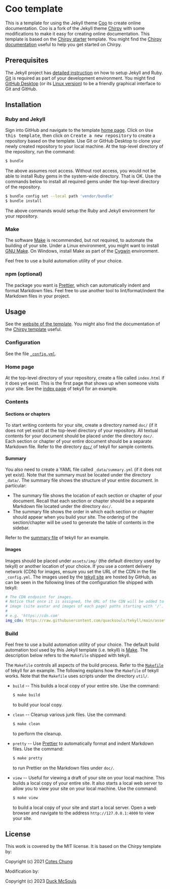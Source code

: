 # Coo template

This is a template for using the Jekyll theme [Coo][coo] to create online
documentation. Coo is a fork of the Jekyll theme [Chirpy][chirpy] with some
modifications to make it easy for creating online documentation. This template
is based on the [Chirpy starter][chirpyStarter] template. You might find the
[Chirpy documentation][chirpyDoc] useful to help you get started on Chirpy.

## Prerequisites

The Jekyll project has [detailed instruction][jekyllInstall] on how to setup
Jekyll and Ruby. [Git][git] is required as part of your development
environment. You might find [GitHub Desktop][githubDesktop] (or its
[Linux version][githubDesktopLinux]) to be a friendly graphical interface to Git
and GitHub.

## Installation

### Ruby and Jekyll

Sign into GitHub and navigate to the template [home page][tekyll]. Click on
<kbd>Use this template</kbd>, then click on <kbd>Create a new repository</kbd>
to create a repository based on the template. Use Git or GitHub Desktop to
clone your newly created repository to your local machine. At the top-level
directory of the repository, run the command:

```sh
$ bundle
```

The above assumes root access. Without root access, you would not be able to
install Ruby gems in the system-wide directory. That is OK. Use the commands
below to install all required gems under the top-level directory of the
repository.

```sh
$ bundle config set --local path 'vendor/bundle'
$ bundle install
```

The above commands would setup the Ruby and Jekyll environment for your
repository.

### Make

The software [Make][make] is recommended, but not required, to automate the
building of your site. Under a Linux environment, you might want to install
[GNU Make][gnuMake]. On Windows, install Make as part of the [Cygwin][cygwin]
environment.

Feel free to use a build automation utility of your choice.

### npm (optional)

The package you want is [Prettier][prettier], which can automatically indent and
format Markdown files. Feel free to use another tool to lint/format/indent the
Markdown files in your project.

## Usage

See the [website of the template][tekyllSite]. You might also find the
documentation of the [Chirpy template][chirpyDoc] useful.

### Configuration

See the file [`_config.yml`][config].

### Home page

At the top-level directory of your repository, create a file called `index.html`
if it does yet exist. This is the first page that shows up when someone visits
your site. See the [index page][tekyllIndex] of tekyll for an example.

### Contents

#### Sections or chapters

To start writing contents for your site, create a directory named `doc/` (if it
does not yet exist) at the top-level directory of your repository. All textual
contents for your document should be placed under the directory `doc/`. Each
section or chapter of your entire document should be a separate Markdown file.
Refer to the directory [`doc/`][tekyllDoc] of tekyll for sample contents.

#### Summary

You also need to create a YAML file called `_data/summary.yml` (if it does not
yet exist). Note that the summary must be located under the directory `_data/`.
The summary file shows the structure of your entire document. In particular:

- The summary file shows the location of each section or chapter of your
  document. Recall that each section or chapter should be a separate Markdown
  file located under the directory `doc/`.
- The summary file shows the order in which each section or chapter should
  appear when you build your site. The ordering of the section/chapter will be
  used to generate the table of contents in the sidebar.

Refer to the [summary file][summary] of tekyll for an example.

#### Images

Images should be placed under `assets/img/` (the default directory used by
tekyll) or another location of your choice. If you use a content delivery
network (CDN) for images, ensure you set the URL of the CDN in the file
`_config.yml`. The images used by the [tekyll site][tekyllSite] are hosted by
GitHub, as can be seen in the following lines of the configuration file shipped
with tekyll:

```yml
# The CDN endpoint for images.
# Notice that once it is assigned, the URL of the CDN will be added to all
# image (site avatar and images of each page) paths starting with '/'.
#
# e.g. 'https://cdn.com'
img_cdn: https://raw.githubusercontent.com/quacksouls/tekyll/main/assets/img/
```

### Build

Feel free to use a build automation utility of your choice. The default build
automation tool used by this Jekyll template (i.e. tekyll) is [Make][make]. The
description below refers to the `Makefile` shipped with tekyll.

The `Makefile` controls all aspects of the build process. Refer to the
[`Makefile`][makefile] of tekyll for an example. The following explains how the
`Makefile` of tekyll works. Note that the `Makefile` uses scripts under the
directory `util/`.

- `build` -- This builds a local copy of your entire site. Use the command:

  ```sh
  $ make build
  ```

  to build your local copy.

- `clean` -- Cleanup various junk files. Use the command:

  ```sh
  $ make clean
  ```

  to perform the cleanup.

- `pretty` -- Use [Prettier][prettier] to automatically format and indent
  Markdown files. Use the command:

  ```sh
  $ make pretty
  ```

  to run Prettier on the Markdown files under `doc/`.

- `view` -- Useful for viewing a draft of your site on your local machine. This
  builds a local copy of your entire site. It also starts a local web server to
  allow you to view your site on your local machine. Use the command:

  ```sh
  $ make view
  ```

  to build a local copy of your site and start a local server. Open a web
  browser and navigate to the address `http://127.0.0.1:4000` to view your
  site.

## License

This work is covered by the MIT license. It is based on the Chirpy template by:

Copyright (c) 2021 [Cotes Chung][CotesChung]

Modification by:

Copyright (c) 2023 [Duck McSouls][quack]

[chirpy]: https://github.com/cotes2020/jekyll-theme-chirpy
[chirpyDoc]: https://chirpy.cotes.page
[chirpyStarter]: https://github.com/cotes2020/chirpy-starter
[config]: ./_config.yml
[coo]: https://github.com/quacksouls/jekyll-theme-coo
[CotesChung]: https://github.com/cotes2020
[cygwin]: https://cygwin.com
[git]: https://git-scm.com
[githubDesktop]: https://desktop.github.com
[githubDesktopLinux]: https://github.com/shiftkey/desktop
[gnuMake]: https://www.gnu.org/software/make/
[jekyllInstall]: https://jekyllrb.com/docs/installation/
[make]: https://en.wikipedia.org/wiki/Make_(software)
[makefile]: https://github.com/quacksouls/tekyll/blob/main/Makefile
[prettier]: https://prettier.io
[quack]: https://github.com/quacksouls
[summary]: https://github.com/quacksouls/tekyll/blob/main/_data/summary.yml
[tekyll]: https://github.com/quacksouls/tekyll
[tekyllDoc]: https://github.com/quacksouls/tekyll/tree/main/doc
[tekyllIndex]: https://github.com/quacksouls/tekyll/blob/main/index.html
[tekyllSite]: https://tekyllcoo.github.io
